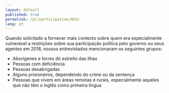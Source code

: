 ```yaml
---
layout: default
published: true
permalink: /pt/participation/AUS/
lang: pt
---
```


Quando solicitado a fornecer mais contexto sobre quem era especialmente vulnerável a restrições sobre sua participação política pelo governo ou seus agentes em 2018, nossos entrevistados mencionaram os seguintes grupos:
- Aborígenes e torres do estreito das Ilhas
- Pessoas com deficiência
- Pessoas desabrigadas
- Alguns prisioneiros, dependendo do crime ou da sentença
- Pessoas que vivem em áreas remotas e rurais, especialmente aqueles que não têm o inglês como primeira língua

